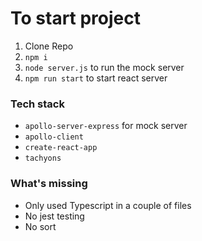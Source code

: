 # To start project

1. Clone Repo
2. `npm i`
3. `node server.js` to run the mock server
4. `npm run start` to start react server

### Tech stack

- `apollo-server-express` for mock server
- `apollo-client`
- `create-react-app`
- `tachyons`

### What's missing

- Only used Typescript in a couple of files
- No jest testing
- No sort
